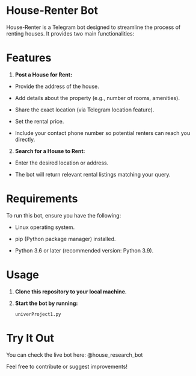 # House-Renter Bot

House-Renter is a Telegram bot designed to streamline the process of renting houses. It provides two main functionalities:

# Features

1. **Post a House for Rent:**

 * Provide the address of the house.
  
 * Add details about the property (e.g., number of rooms, amenities).
  
 * Share the exact location (via Telegram location feature).
  
 * Set the rental price.
  
 * Include your contact phone number so potential renters can reach you directly.

2. **Search for a House to Rent:**

 * Enter the desired location or address.
  
 * The bot will return relevant rental listings matching your query.

# Requirements

To run this bot, ensure you have the following:

 * Linux operating system.
  
 * pip (Python package manager) installed.
  
 * Python 3.6 or later (recommended version: Python 3.9).

# Usage

1. **Clone this repository to your local machine.**

2. **Start the bot by running:**

    ```univerProject1.py```

# Try It Out

You can check the live bot here: @house_research_bot

Feel free to contribute or suggest improvements!

